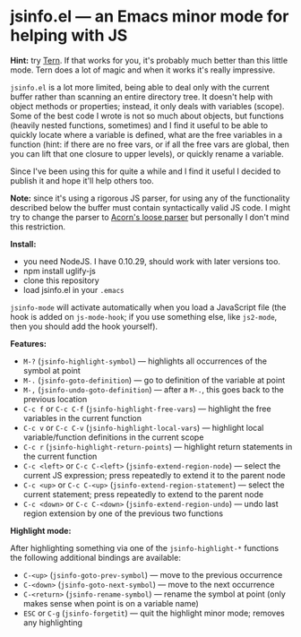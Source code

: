 jsinfo.el — an Emacs minor mode for helping with JS
===================================================

**Hint:** try [Tern](http://ternjs.net/doc/manual.html#emacs).  If that works for you, it's probably much better than this little mode.  Tern does a lot of magic and when it works it's really impressive.

`jsinfo.el` is a lot more limited, being able to deal only with the current buffer rather than scanning an entire directory tree.  It doesn't help with object methods or properties; instead, it only deals with variables (scope).  Some of the best code I wrote is not so much about objects, but functions (heavily nested functions, sometimes) and I find it useful to be able to quickly locate where a variable is defined, what are the free variables in a function (hint: if there are no free vars, or if all the free vars are global, then you can lift that one closure to upper levels), or quickly rename a variable.

Since I've been using this for quite a while and I find it useful I decided to publish it and hope it'll help others too.

**Note:** since it's using a rigorous JS parser, for using any of the functionality described below the buffer must contain syntactically valid JS code.  I might try to change the parser to [Acorn's loose parser](http://marijnhaverbeke.nl/blog/parse-dammit.html) but personally I don't mind this restriction.

**Install:**

- you need NodeJS.  I have 0.10.29, should work with later versions too.
- npm install uglify-js
- clone this repository
- load jsinfo.el in your `.emacs`

`jsinfo-mode` will activate automatically when you load a JavaScript file (the hook is added on `js-mode-hook`; if you use something else, like `js2-mode`, then you should add the hook yourself).

**Features:**

- `M-?` (`jsinfo-highlight-symbol`) — highlights all occurrences of the symbol at point
- `M-.` (`jsinfo-goto-definition`) — go to definition of the variable at point
- `M-,` (`jsinfo-undo-goto-definition`) — after a `M-.`, this goes back to the previous location
- `C-c f` or `C-c C-f` (`jsinfo-highlight-free-vars`) — highlight the free variables in the current function
- `C-c v` or `C-c C-v` (`jsinfo-highlight-local-vars`) — highlight local variable/function definitions in the current scope
- `C-c r` (`jsinfo-highlight-return-points`) — highlight return statements in the current function
- `C-c <left>` or `C-c C-<left>` (`jsinfo-extend-region-node`) — select the current JS expression; press repeatedly to extend it to the parent node
- `C-c <up>` or `C-c C-<up>` (`jsinfo-extend-region-statement`) — select the current statement; press repeatedly to extend to the parent node
- `C-c <down>` or `C-c C-<down>` (`jsinfo-extend-region-undo`) — undo last region extension by one of the previous two functions

**Highlight mode:**

After highlighting something via one of the `jsinfo-highlight-*` functions the following additional bindings are available:

- `C-<up>` (`jsinfo-goto-prev-symbol`) — move to the previous occurrence
- `C-<down>` (`jsinfo-goto-next-symbol`) — move to the next occurrence
- `C-<return>` (`jsinfo-rename-symbol`) — rename the symbol at point (only makes sense when point is on a variable name)
- `ESC` or `C-g` (`jsinfo-forgetit`) — quit the highlight minor mode; removes any highlighting

